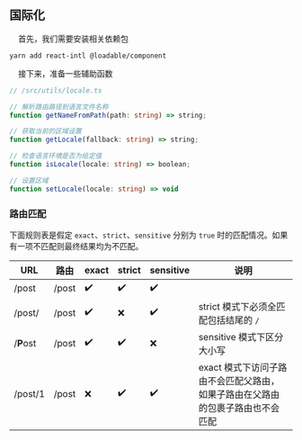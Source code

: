 
## 国际化

&nbsp;&nbsp;&nbsp;&nbsp;首先，我们需要安装相关依赖包

```shell
yarn add react-intl @loadable/component
```

&nbsp;&nbsp;&nbsp;&nbsp;接下来，准备一些辅助函数

```typescript
// /src/utils/locale.ts

// 解析路由路径到语言文件名称
function getNameFromPath(path: string) => string;

// 获取当前的区域设置
function getLocale(fallback: string) => string;

// 检查语言环境是否为给定值
function isLocale(locale: string) => boolean;

// 设置区域
function setLocale(locale: string) => void
```

### 路由匹配

下面规则表是假定 `exact`、`strict`、`sensitive` 分别为 `true` 时的匹配情况。如果有一项不匹配则最终结果均为不匹配。

URL | 路由 | exact | strict | sensitive | 说明
---|---|---|---|---|---
/post | /post | ✔️ | ✔️ | ✔️ | 
/post/ | /post | ✔️ | ❌ | ✔️ | strict 模式下必须全匹配包括结尾的 `/`
/**P**ost | /post | ✔️ | ✔️ | ❌ | sensitive 模式下区分大小写
/post/1 | /post | ❌ | ✔️ | ✔️ | exact 模式下访问子路由不会匹配父路由，如果子路由在父路由的包裹子路由也不会匹配